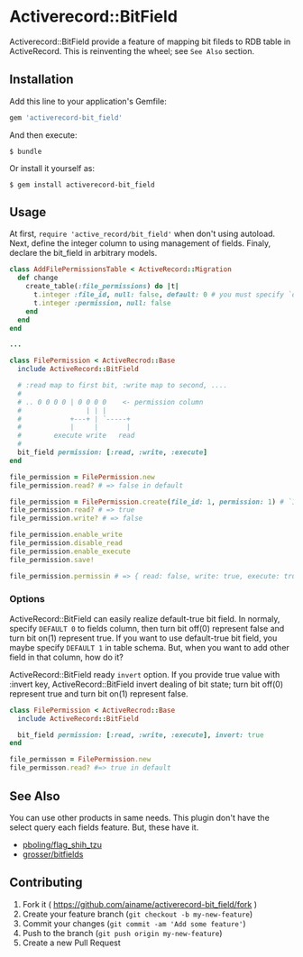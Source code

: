 # Activerecord::BitField

Activerecord::BitField provide a feature of mapping bit fileds to RDB table in ActiveRecord.
This is reinventing the wheel; see `See Also` section.

## Installation

Add this line to your application's Gemfile:

```ruby
gem 'activerecord-bit_field'
```

And then execute:

    $ bundle

Or install it yourself as:

    $ gem install activerecord-bit_field

## Usage

At first, `require 'active_record/bit_field'` when don't using autoload.
Next, define the integer column to using management of fields.
Finaly, declare the bit_field in arbitrary models.

```ruby
class AddFilePermissionsTable < ActiveRecord::Migration
  def change
    create_table(:file_permissions) do |t|
      t.integer :file_id, null: false, default: 0 # you must specify `default: 0`
      t.integer :permission, null: false
    end
  end
end

...

class FilePermission < ActiveRecrod::Base
  include ActiveRecord::BitField

  # :read map to first bit, :write map to second, ....
  #
  # .. 0 0 0 0 | 0 0 0 0    <- permission column
  #                | | |
  #            +---+ | `-----+
  #            |     |       |
  #        execute write   read
  #
  bit_field permission: [:read, :write, :execute]
end

file_permission = FilePermission.new
file_permission.read? # => false in default

file_permission = FilePermission.create(file_id: 1, permission: 1) # `1` is the bit map value
file_permission.read? # => true
file_permission.write? # => false

file_permission.enable_write
file_permission.disable_read
file_permission.enable_execute
file_permission.save!

file_permission.permissin # => { read: false, write: true, execute: true }
```

### Options

ActiveRecord::BitField can easily realize default-true bit field.
In normaly, specify `DEFAULT 0` to fields column, then turn bit off(0) represent false
and turn bit on(1) represent true. If you want to use default-true bit field,
you maybe specify `DEFAULT 1` in table schema. But, when you want to add other field
in that column, how do it?

ActiveRecord::BitField ready `invert` option. If you provide true value with :invert key,
ActiveRecord::BitField invert dealing of bit state; turn bit off(0) represent true and turn bit on(1) represent false.

```ruby
class FilePermission < ActiveRecrod::Base
  include ActiveRecord::BitField

  bit_field permission: [:read, :write, :execute], invert: true
end

file_permisson = FilePermission.new
file_permisson.read? #=> true in default
```

## See Also

You can use other products in same needs.
This plugin don't have the select query each fields feature.
But, these have it.

* [pboling/flag_shih_tzu](https://github.com/pboling/flag_shih_tzu)
* [grosser/bitfields](https://github.com/grosser/bitfields)

## Contributing

1. Fork it ( https://github.com/ainame/activerecord-bit_field/fork )
2. Create your feature branch (`git checkout -b my-new-feature`)
3. Commit your changes (`git commit -am 'Add some feature'`)
4. Push to the branch (`git push origin my-new-feature`)
5. Create a new Pull Request
